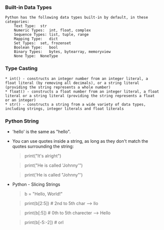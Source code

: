 ### Built-in Data Types
    Python has the following data types built-in by default, in these categories:
        Text Type:	str
        Numeric Types:	int, float, complex
        Sequence Types:	list, tuple, range
        Mapping Type:	dict
        Set Types:	set, frozenset  
        Boolean Type:	bool
        Binary Types:	bytes, bytearray, memoryview
        None Type:	NoneType

### Type Casting 
    * int() - constructs an integer number from an integer literal, a float literal (by removing all decimals), or a string literal (providing the string represents a whole number)
    * float() - constructs a float number from an integer literal, a float literal or a string literal (providing the string represents a float or an integer)
    * str() - constructs a string from a wide variety of data types, including strings, integer literals and float literals
### Python String 
* 'hello' is the same as "hello".
* You can use quotes inside a string, as long as they don't match the quotes surrounding the string:
    > print("It's alright")

    > print("He is called 'Johnny'")

    > print('He is called "Johnny"')
* Python - Slicing Strings
    > b = "Hello, World!"

    > print(b[2:5]) # 2nd to 5th char --> llo

    > print(b[:5]) # 0th to 5th charecter --> Hello

    > print(b[-5:-2]) # orl